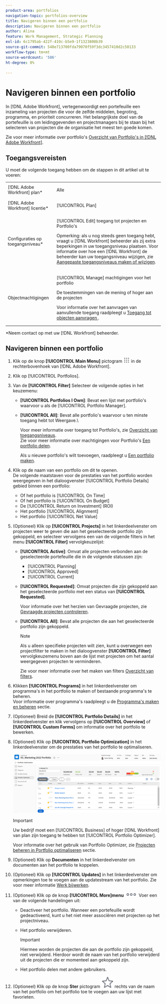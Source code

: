 ```yaml
---
product-area: portfolios
navigation-topic: portfolios-overview
title: Navigeren binnen een portfolio
description: Navigeren binnen een portfolio
author: Alina
feature: Work Management, Strategic Planning
exl-id: 6c1795ab-422f-419c-b5e9-1f1323800b39
source-git-commit: 548e713700fda79070f59f3dc3457410d2c50133
workflow-type: tm+mt
source-wordcount: '586'
ht-degree: 0%

---
```


# Navigeren binnen een portfolio

<!--
<p data-mc-conditions="QuicksilverOrClassic.Draft mode">(NOTE: This article will need to be further revised and maybe merged into Understanding Portfolios?! (other?!).)</p>
-->

In [!DNL Adobe Workfront], vertegenwoordigt een portefeuille een inzameling van projecten die voor de zelfde middelen, begroting, programma, en prioriteit concurreren. Het belangrijkste doel van de portefeuille is om leidinggevenden en projectmanagers bij te staan bij het selecteren van projecten die de organisatie het meest ten goede komen.

Zie voor meer informatie over portfolio&#39;s [Overzicht van Portfolio&#39;s in [!DNL Adobe Workfront]](../../../manage-work/portfolios/portfolios-overview/portfolio-overview.md).

## Toegangsvereisten

U moet de volgende toegang hebben om de stappen in dit artikel uit te voeren:

<table style="table-layout:auto"> 
 <col> 
 <col> 
 <tbody> 
  <tr> 
   <td role="rowheader">[!DNL Adobe Workfront] plan*</td> 
   <td> <p>Alle </p> </td> 
  </tr> 
  <tr> 
   <td role="rowheader">[!DNL Adobe Workfront] licentie*</td> 
   <td> <p>[!UICONTROL Plan] </p> </td> 
  </tr> 
  <tr> 
   <td role="rowheader">Configuraties op toegangsniveau*</td> 
   <td> <p>[!UICONTROL Edit] toegang tot projecten en Portfolio's</p> <p>Opmerking: als u nog steeds geen toegang hebt, vraagt u [!DNL Workfront] beheerder als zij extra beperkingen in uw toegangsniveau plaatsen. Voor informatie over hoe een [!DNL Workfront] de beheerder kan uw toegangsniveau wijzigen, zie <a href="../../../administration-and-setup/add-users/configure-and-grant-access/create-modify-access-levels.md" class="MCXref xref">Aangepaste toegangsniveaus maken of wijzigen</a>.</p> </td> 
  </tr> 
  <tr> 
   <td role="rowheader">Objectmachtigingen</td> 
   <td> <p>[!UICONTROL Manage] machtigingen voor het portfolio</p> <p>De toestemmingen van de mening of hoger aan de projecten</p> <p>Voor informatie over het aanvragen van aanvullende toegang raadpleegt u <a href="../../../workfront-basics/grant-and-request-access-to-objects/request-access.md" class="MCXref xref">Toegang tot objecten aanvragen </a>.</p> </td> 
  </tr> 
 </tbody> 
</table>

&#42;Neem contact op met uw [!DNL Workfront] beheerder.

## Navigeren binnen een portfolio

1. Klik op de knop **[!UICONTROL Main Menu]** pictogram ![](assets/main-menu-icon.png) in de rechterbovenhoek van [!DNL Adobe Workfront].

1. Klik op [!UICONTROL Portfolios].
1. Van de **[!UICONTROL Filter]** Selecteer de volgende opties in het keuzemenu:

   * **[!UICONTROL Portfolios I Own]**: Bevat een lijst met portfolio&#39;s waarvoor u als de [!UICONTROL Portfolio Manager].
   * **[!UICONTROL All]**: Bevat alle portfolio&#39;s waarvoor u ten minste toegang hebt tot Weergave.\

     Voor meer informatie over toegang tot Portfolio&#39;s, zie [Overzicht van toegangsniveaus](../../../administration-and-setup/add-users/access-levels-and-object-permissions/access-levels-overview.md).\
      Zie voor meer informatie over machtigingen voor Portfolio&#39;s  [Een portfolio delen](../../../workfront-basics/grant-and-request-access-to-objects/share-a-portfolio..md).

     Als u nieuwe portfolio&#39;s wilt toevoegen, raadpleegt u [Een portfolio maken](../../../manage-work/portfolios/create-and-manage-portfolios/create-portfolios.md).

1. Klik op de naam van een portfolio om dit te openen.\
   De volgende maatstaven voor de prestaties van het portfolio worden weergegeven in het dialoogvenster [!UICONTROL Portfolio Details] gebied binnen een portfolio:

   * Of het portfolio is [!UICONTROL On Time]
   * Of het portfolio is [!UICONTROL On Budget]
   * De [!UICONTROL Return on Investment] (ROI)
   * Het portfolio [!UICONTROL Alignment]
   * Het portfolio [!UICONTROL Net Value]

1. (Optioneel) Klik op **[!UICONTROL Projects]** in het linkerdeelvenster om projecten weer te geven die aan het geselecteerde portfolio zijn gekoppeld, en selecteer vervolgens een van de volgende filters in het menu **[!UICONTROL Filter]** vervolgkeuzelijst:

   * **[!UICONTROL Active]**: Omvat alle projecten verbonden aan de geselecteerde portefeuille die in de volgende statussen zijn:

      * [!UICONTROL Planning]
      * [!UICONTROL Approved]
      * [!UICONTROL Current]
   * **[!UICONTROL Requested]**: Omvat projecten die zijn gekoppeld aan het geselecteerde portfolio met een status van **[!UICONTROL Requested]**.

     Voor informatie over het herzien van Gevraagde projecten, zie [Gevraagde projecten controleren](../../../manage-work/portfolios/create-and-manage-portfolios/review-requested-projects.md).

   * **[!UICONTROL All]**: Bevat alle projecten die aan het geselecteerde portfolio zijn gekoppeld.

     >[!NOTE]
     >
     >Als u alleen specifieke projecten wilt zien, kunt u overwegen een projectfilter te maken in het dialoogvenster **[!UICONTROL Filter]** vervolgkeuzemenu boven aan de lijst met projecten om het aantal weergegeven projecten te verminderen.

     Zie voor meer informatie over het maken van filters [Overzicht van filters](../../../reports-and-dashboards/reports/reporting-elements/filters-overview.md).


1. Klikken **[!UICONTROL Programs]** in het linkerdeelvenster om programma&#39;s in het portfolio te maken of bestaande programma&#39;s te beheren.\
   Voor informatie over programma&#39;s raadpleegt u de [Programma&#39;s maken en beheren](../../../manage-work/portfolios/create-and-manage-programs/create-and-manage-programs.md) sectie.

1. (Optioneel) Breid de **[!UICONTROL Portfolio Details]** in het linkerdeelvenster en klik vervolgens op **[!UICONTROL Overview]** of **[!UICONTROL Custom Forms]** om informatie over het portfolio te bewerken.

1. (Optioneel) Klik op **[!UICONTROL Portfolio Optimization]** in het linkerdeelvenster om de prestaties van het portfolio te optimaliseren.

   ![](assets/portfolio-optimizer-with-projects-nwe-350x89.png)

   >[!IMPORTANT]
   >
   >Uw bedrijf moet een [!UICONTROL Business] of hoger [!DNL Workfront] van plan zijn toegang te hebben tot [!UICONTROL Portfolio Optimizer].

   Voor informatie over het gebruik van Portfolio Optimizer, zie [Projecten beheren in Portfolio optimaliseren](../../../manage-work/portfolios/portfolio-optimizer/manage-projects-in-portfolio-optimizer.md) sectie.

1. (Optioneel) Klik op **Documenten** in het linkerdeelvenster om documenten aan het portfolio te koppelen.
1. (Optioneel) Klik op **[!UICONTROL Updates]** in het linkerdeelvenster om opmerkingen toe te voegen aan de updatestream van het portfolio. Zie voor meer informatie [Werk bijwerken](../../../workfront-basics/updating-work-items-and-viewing-updates/update-work.md).
1. (Optioneel) Klik op de knop **[!UICONTROL More]menu** ![](assets/qs-more-icon-on-an-object.png) Voer een van de volgende handelingen uit:

   * Deactiveer het portfolio. Wanneer een portefeuille wordt gedeactiveerd, kunt u het niet meer associëren met projecten op het projectniveau.
   * Het portfolio verwijderen.

     >[!IMPORTANT]
     >
     >Hiermee worden de projecten die aan de portfolio zijn gekoppeld, niet verwijderd. Hierdoor wordt de naam van het portfolio verwijderd uit de projecten die er momenteel aan gekoppeld zijn.

   * Het portfolio delen met andere gebruikers.

1. (Optioneel) Klik op de knop **Ster** pictogram ![](assets/qs-star-icon-favorites-39x38.png) rechts van de naam van het portfolio om het portfolio toe te voegen aan uw lijst met favorieten.
